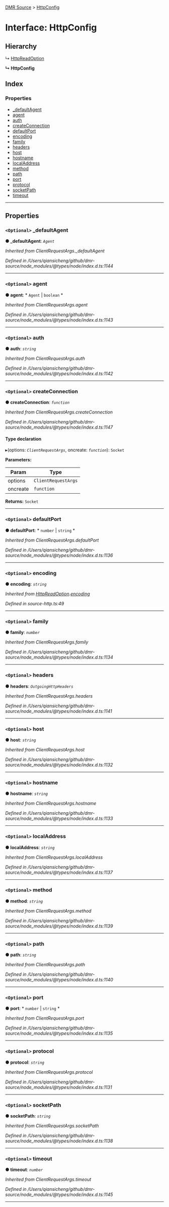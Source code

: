 [DMR Source](../README.md) > [HttpConfig](../interfaces/httpconfig.md)

# Interface: HttpConfig

## Hierarchy

↳  [HttpReadOption](httpreadoption.md)

**↳ HttpConfig**

## Index

### Properties

* [_defaultAgent](httpconfig.md#_defaultagent)
* [agent](httpconfig.md#agent)
* [auth](httpconfig.md#auth)
* [createConnection](httpconfig.md#createconnection)
* [defaultPort](httpconfig.md#defaultport)
* [encoding](httpconfig.md#encoding)
* [family](httpconfig.md#family)
* [headers](httpconfig.md#headers)
* [host](httpconfig.md#host)
* [hostname](httpconfig.md#hostname)
* [localAddress](httpconfig.md#localaddress)
* [method](httpconfig.md#method)
* [path](httpconfig.md#path)
* [port](httpconfig.md#port)
* [protocol](httpconfig.md#protocol)
* [socketPath](httpconfig.md#socketpath)
* [timeout](httpconfig.md#timeout)

---

## Properties

<a id="_defaultagent"></a>

### `<Optional>` _defaultAgent

**● _defaultAgent**: *`Agent`*

*Inherited from ClientRequestArgs._defaultAgent*

*Defined in /Users/qiansicheng/github/dmr-source/node_modules/@types/node/index.d.ts:1144*

___
<a id="agent"></a>

### `<Optional>` agent

**● agent**: * `Agent` &#124; `boolean`
*

*Inherited from ClientRequestArgs.agent*

*Defined in /Users/qiansicheng/github/dmr-source/node_modules/@types/node/index.d.ts:1143*

___
<a id="auth"></a>

### `<Optional>` auth

**● auth**: *`string`*

*Inherited from ClientRequestArgs.auth*

*Defined in /Users/qiansicheng/github/dmr-source/node_modules/@types/node/index.d.ts:1142*

___
<a id="createconnection"></a>

### `<Optional>` createConnection

**● createConnection**: *`function`*

*Inherited from ClientRequestArgs.createConnection*

*Defined in /Users/qiansicheng/github/dmr-source/node_modules/@types/node/index.d.ts:1147*

#### Type declaration
▸(options: *`ClientRequestArgs`*, oncreate: *`function`*): `Socket`

**Parameters:**

| Param | Type |
| ------ | ------ |
| options | `ClientRequestArgs` |
| oncreate | `function` |

**Returns:** `Socket`

___
<a id="defaultport"></a>

### `<Optional>` defaultPort

**● defaultPort**: * `number` &#124; `string`
*

*Inherited from ClientRequestArgs.defaultPort*

*Defined in /Users/qiansicheng/github/dmr-source/node_modules/@types/node/index.d.ts:1136*

___
<a id="encoding"></a>

### `<Optional>` encoding

**● encoding**: *`string`*

*Inherited from [HttpReadOption](httpreadoption.md).[encoding](httpreadoption.md#encoding)*

*Defined in source-http.ts:49*

___
<a id="family"></a>

### `<Optional>` family

**● family**: *`number`*

*Inherited from ClientRequestArgs.family*

*Defined in /Users/qiansicheng/github/dmr-source/node_modules/@types/node/index.d.ts:1134*

___
<a id="headers"></a>

### `<Optional>` headers

**● headers**: *`OutgoingHttpHeaders`*

*Inherited from ClientRequestArgs.headers*

*Defined in /Users/qiansicheng/github/dmr-source/node_modules/@types/node/index.d.ts:1141*

___
<a id="host"></a>

### `<Optional>` host

**● host**: *`string`*

*Inherited from ClientRequestArgs.host*

*Defined in /Users/qiansicheng/github/dmr-source/node_modules/@types/node/index.d.ts:1132*

___
<a id="hostname"></a>

### `<Optional>` hostname

**● hostname**: *`string`*

*Inherited from ClientRequestArgs.hostname*

*Defined in /Users/qiansicheng/github/dmr-source/node_modules/@types/node/index.d.ts:1133*

___
<a id="localaddress"></a>

### `<Optional>` localAddress

**● localAddress**: *`string`*

*Inherited from ClientRequestArgs.localAddress*

*Defined in /Users/qiansicheng/github/dmr-source/node_modules/@types/node/index.d.ts:1137*

___
<a id="method"></a>

### `<Optional>` method

**● method**: *`string`*

*Inherited from ClientRequestArgs.method*

*Defined in /Users/qiansicheng/github/dmr-source/node_modules/@types/node/index.d.ts:1139*

___
<a id="path"></a>

### `<Optional>` path

**● path**: *`string`*

*Inherited from ClientRequestArgs.path*

*Defined in /Users/qiansicheng/github/dmr-source/node_modules/@types/node/index.d.ts:1140*

___
<a id="port"></a>

### `<Optional>` port

**● port**: * `number` &#124; `string`
*

*Inherited from ClientRequestArgs.port*

*Defined in /Users/qiansicheng/github/dmr-source/node_modules/@types/node/index.d.ts:1135*

___
<a id="protocol"></a>

### `<Optional>` protocol

**● protocol**: *`string`*

*Inherited from ClientRequestArgs.protocol*

*Defined in /Users/qiansicheng/github/dmr-source/node_modules/@types/node/index.d.ts:1131*

___
<a id="socketpath"></a>

### `<Optional>` socketPath

**● socketPath**: *`string`*

*Inherited from ClientRequestArgs.socketPath*

*Defined in /Users/qiansicheng/github/dmr-source/node_modules/@types/node/index.d.ts:1138*

___
<a id="timeout"></a>

### `<Optional>` timeout

**● timeout**: *`number`*

*Inherited from ClientRequestArgs.timeout*

*Defined in /Users/qiansicheng/github/dmr-source/node_modules/@types/node/index.d.ts:1145*

___

